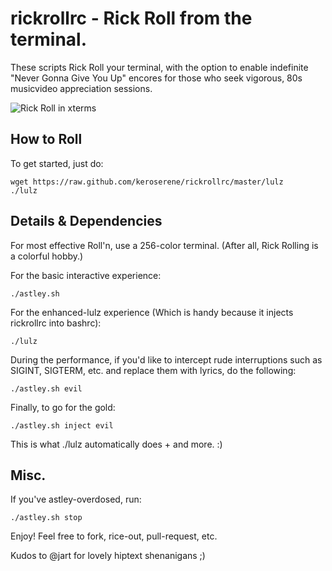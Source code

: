 # rickrollrc - Rick Roll from the terminal.

These scripts Rick Roll your terminal, with the option to enable
indefinite "Never Gonna Give You Up" encores for those who seek
vigorous, 80s musicvideo appreciation sessions.

![Rick Roll in xterms]()

## How to Roll

To get started, just do:

    wget https://raw.github.com/keroserene/rickrollrc/master/lulz
    ./lulz

## Details & Dependencies

For most effective Roll'n, use a 256-color terminal.
(After all, Rick Rolling is a colorful hobby.)

For the basic interactive experience:

    ./astley.sh

For the enhanced-lulz experience (Which is handy because it injects rickrollrc 
into bashrc):

    ./lulz
 
During the performance, if you'd like to intercept rude interruptions such as SIGINT,
SIGTERM, etc. and replace them with lyrics, do the following:

    ./astley.sh evil


Finally, to go for the gold:

    ./astley.sh inject evil

This is what ./lulz automatically does + and more. :)

## Misc.

If you've astley-overdosed, run:

    ./astley.sh stop


Enjoy! Feel free to fork, rice-out, pull-request, etc.

Kudos to @jart for lovely hiptext shenanigans ;)
